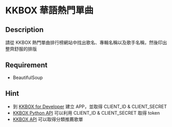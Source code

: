 # KKBOX 華語熱門單曲

## Description

請從 KKBOX 熱門單曲排行榜網站中找出歌名、專輯名稱以及歌手名稱，然後印出整齊舒服的排版

## Requirement

* BeautifulSoup

## Hint

* 到 [KKBOX for Developer](https://developer.kkbox.com/#/) 建立 APP，並取得 CLIENT_ID & CLIENT_SECRET
* [KKBOX Python API](https://github.com/KKBOX/OpenAPI-Python) 可以利用 CLIENT_ID & CLIENT_SECRET 取得 token
* [KKBOX API](https://docs-zhtw.kkbox.codes/#get-/charts) 可以取得分類推薦歌單
